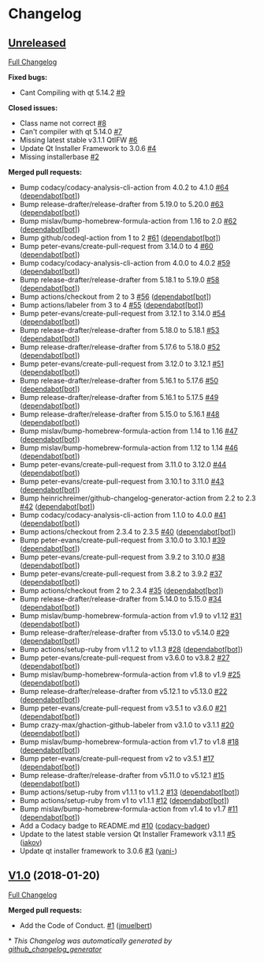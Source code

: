 # Changelog

## [Unreleased](https://github.com/jmuelbert/homebrew-qtifw/tree/HEAD)

[Full Changelog](https://github.com/jmuelbert/homebrew-qtifw/compare/V1.0...HEAD)

**Fixed bugs:**

- Cant Compiling with qt 5.14.2 [\#9](https://github.com/jmuelbert/homebrew-qtifw/issues/9)

**Closed issues:**

- Class name not correct [\#8](https://github.com/jmuelbert/homebrew-qtifw/issues/8)
- Can't compiler with qt 5.14.0 [\#7](https://github.com/jmuelbert/homebrew-qtifw/issues/7)
- Missing latest stable v3.1.1 QtIFW [\#6](https://github.com/jmuelbert/homebrew-qtifw/issues/6)
- Update Qt Installer Framework to 3.0.6 [\#4](https://github.com/jmuelbert/homebrew-qtifw/issues/4)
- Missing installerbase [\#2](https://github.com/jmuelbert/homebrew-qtifw/issues/2)

**Merged pull requests:**

- Bump codacy/codacy-analysis-cli-action from 4.0.2 to 4.1.0 [\#64](https://github.com/jmuelbert/homebrew-qtifw/pull/64) ([dependabot[bot]](https://github.com/apps/dependabot))
- Bump release-drafter/release-drafter from 5.19.0 to 5.20.0 [\#63](https://github.com/jmuelbert/homebrew-qtifw/pull/63) ([dependabot[bot]](https://github.com/apps/dependabot))
- Bump mislav/bump-homebrew-formula-action from 1.16 to 2.0 [\#62](https://github.com/jmuelbert/homebrew-qtifw/pull/62) ([dependabot[bot]](https://github.com/apps/dependabot))
- Bump github/codeql-action from 1 to 2 [\#61](https://github.com/jmuelbert/homebrew-qtifw/pull/61) ([dependabot[bot]](https://github.com/apps/dependabot))
- Bump peter-evans/create-pull-request from 3.14.0 to 4 [\#60](https://github.com/jmuelbert/homebrew-qtifw/pull/60) ([dependabot[bot]](https://github.com/apps/dependabot))
- Bump codacy/codacy-analysis-cli-action from 4.0.0 to 4.0.2 [\#59](https://github.com/jmuelbert/homebrew-qtifw/pull/59) ([dependabot[bot]](https://github.com/apps/dependabot))
- Bump release-drafter/release-drafter from 5.18.1 to 5.19.0 [\#58](https://github.com/jmuelbert/homebrew-qtifw/pull/58) ([dependabot[bot]](https://github.com/apps/dependabot))
- Bump actions/checkout from 2 to 3 [\#56](https://github.com/jmuelbert/homebrew-qtifw/pull/56) ([dependabot[bot]](https://github.com/apps/dependabot))
- Bump actions/labeler from 3 to 4 [\#55](https://github.com/jmuelbert/homebrew-qtifw/pull/55) ([dependabot[bot]](https://github.com/apps/dependabot))
- Bump peter-evans/create-pull-request from 3.12.1 to 3.14.0 [\#54](https://github.com/jmuelbert/homebrew-qtifw/pull/54) ([dependabot[bot]](https://github.com/apps/dependabot))
- Bump release-drafter/release-drafter from 5.18.0 to 5.18.1 [\#53](https://github.com/jmuelbert/homebrew-qtifw/pull/53) ([dependabot[bot]](https://github.com/apps/dependabot))
- Bump release-drafter/release-drafter from 5.17.6 to 5.18.0 [\#52](https://github.com/jmuelbert/homebrew-qtifw/pull/52) ([dependabot[bot]](https://github.com/apps/dependabot))
- Bump peter-evans/create-pull-request from 3.12.0 to 3.12.1 [\#51](https://github.com/jmuelbert/homebrew-qtifw/pull/51) ([dependabot[bot]](https://github.com/apps/dependabot))
- Bump release-drafter/release-drafter from 5.16.1 to 5.17.6 [\#50](https://github.com/jmuelbert/homebrew-qtifw/pull/50) ([dependabot[bot]](https://github.com/apps/dependabot))
- Bump release-drafter/release-drafter from 5.16.1 to 5.17.5 [\#49](https://github.com/jmuelbert/homebrew-qtifw/pull/49) ([dependabot[bot]](https://github.com/apps/dependabot))
- Bump release-drafter/release-drafter from 5.15.0 to 5.16.1 [\#48](https://github.com/jmuelbert/homebrew-qtifw/pull/48) ([dependabot[bot]](https://github.com/apps/dependabot))
- Bump mislav/bump-homebrew-formula-action from 1.14 to 1.16 [\#47](https://github.com/jmuelbert/homebrew-qtifw/pull/47) ([dependabot[bot]](https://github.com/apps/dependabot))
- Bump mislav/bump-homebrew-formula-action from 1.12 to 1.14 [\#46](https://github.com/jmuelbert/homebrew-qtifw/pull/46) ([dependabot[bot]](https://github.com/apps/dependabot))
- Bump peter-evans/create-pull-request from 3.11.0 to 3.12.0 [\#44](https://github.com/jmuelbert/homebrew-qtifw/pull/44) ([dependabot[bot]](https://github.com/apps/dependabot))
- Bump peter-evans/create-pull-request from 3.10.1 to 3.11.0 [\#43](https://github.com/jmuelbert/homebrew-qtifw/pull/43) ([dependabot[bot]](https://github.com/apps/dependabot))
- Bump heinrichreimer/github-changelog-generator-action from 2.2 to 2.3 [\#42](https://github.com/jmuelbert/homebrew-qtifw/pull/42) ([dependabot[bot]](https://github.com/apps/dependabot))
- Bump codacy/codacy-analysis-cli-action from 1.1.0 to 4.0.0 [\#41](https://github.com/jmuelbert/homebrew-qtifw/pull/41) ([dependabot[bot]](https://github.com/apps/dependabot))
- Bump actions/checkout from 2.3.4 to 2.3.5 [\#40](https://github.com/jmuelbert/homebrew-qtifw/pull/40) ([dependabot[bot]](https://github.com/apps/dependabot))
- Bump peter-evans/create-pull-request from 3.10.0 to 3.10.1 [\#39](https://github.com/jmuelbert/homebrew-qtifw/pull/39) ([dependabot[bot]](https://github.com/apps/dependabot))
- Bump peter-evans/create-pull-request from 3.9.2 to 3.10.0 [\#38](https://github.com/jmuelbert/homebrew-qtifw/pull/38) ([dependabot[bot]](https://github.com/apps/dependabot))
- Bump peter-evans/create-pull-request from 3.8.2 to 3.9.2 [\#37](https://github.com/jmuelbert/homebrew-qtifw/pull/37) ([dependabot[bot]](https://github.com/apps/dependabot))
- Bump actions/checkout from 2 to 2.3.4 [\#35](https://github.com/jmuelbert/homebrew-qtifw/pull/35) ([dependabot[bot]](https://github.com/apps/dependabot))
- Bump release-drafter/release-drafter from 5.14.0 to 5.15.0 [\#34](https://github.com/jmuelbert/homebrew-qtifw/pull/34) ([dependabot[bot]](https://github.com/apps/dependabot))
- Bump mislav/bump-homebrew-formula-action from v1.9 to v1.12 [\#31](https://github.com/jmuelbert/homebrew-qtifw/pull/31) ([dependabot[bot]](https://github.com/apps/dependabot))
- Bump release-drafter/release-drafter from v5.13.0 to v5.14.0 [\#29](https://github.com/jmuelbert/homebrew-qtifw/pull/29) ([dependabot[bot]](https://github.com/apps/dependabot))
- Bump actions/setup-ruby from v1.1.2 to v1.1.3 [\#28](https://github.com/jmuelbert/homebrew-qtifw/pull/28) ([dependabot[bot]](https://github.com/apps/dependabot))
- Bump peter-evans/create-pull-request from v3.6.0 to v3.8.2 [\#27](https://github.com/jmuelbert/homebrew-qtifw/pull/27) ([dependabot[bot]](https://github.com/apps/dependabot))
- Bump mislav/bump-homebrew-formula-action from v1.8 to v1.9 [\#25](https://github.com/jmuelbert/homebrew-qtifw/pull/25) ([dependabot[bot]](https://github.com/apps/dependabot))
- Bump release-drafter/release-drafter from v5.12.1 to v5.13.0 [\#22](https://github.com/jmuelbert/homebrew-qtifw/pull/22) ([dependabot[bot]](https://github.com/apps/dependabot))
- Bump peter-evans/create-pull-request from v3.5.1 to v3.6.0 [\#21](https://github.com/jmuelbert/homebrew-qtifw/pull/21) ([dependabot[bot]](https://github.com/apps/dependabot))
- Bump crazy-max/ghaction-github-labeler from v3.1.0 to v3.1.1 [\#20](https://github.com/jmuelbert/homebrew-qtifw/pull/20) ([dependabot[bot]](https://github.com/apps/dependabot))
- Bump mislav/bump-homebrew-formula-action from v1.7 to v1.8 [\#18](https://github.com/jmuelbert/homebrew-qtifw/pull/18) ([dependabot[bot]](https://github.com/apps/dependabot))
- Bump peter-evans/create-pull-request from v2 to v3.5.1 [\#17](https://github.com/jmuelbert/homebrew-qtifw/pull/17) ([dependabot[bot]](https://github.com/apps/dependabot))
- Bump release-drafter/release-drafter from v5.11.0 to v5.12.1 [\#15](https://github.com/jmuelbert/homebrew-qtifw/pull/15) ([dependabot[bot]](https://github.com/apps/dependabot))
- Bump actions/setup-ruby from v1.1.1 to v1.1.2 [\#13](https://github.com/jmuelbert/homebrew-qtifw/pull/13) ([dependabot[bot]](https://github.com/apps/dependabot))
- Bump actions/setup-ruby from v1 to v1.1.1 [\#12](https://github.com/jmuelbert/homebrew-qtifw/pull/12) ([dependabot[bot]](https://github.com/apps/dependabot))
- Bump mislav/bump-homebrew-formula-action from v1.4 to v1.7 [\#11](https://github.com/jmuelbert/homebrew-qtifw/pull/11) ([dependabot[bot]](https://github.com/apps/dependabot))
- Add a Codacy badge to README.md [\#10](https://github.com/jmuelbert/homebrew-qtifw/pull/10) ([codacy-badger](https://github.com/codacy-badger))
- Update to the latest stable version Qt Installer Framework v3.1.1 [\#5](https://github.com/jmuelbert/homebrew-qtifw/pull/5) ([iakov](https://github.com/iakov))
- Update qt installer framework to 3.0.6 [\#3](https://github.com/jmuelbert/homebrew-qtifw/pull/3) ([yani-](https://github.com/yani-))

## [V1.0](https://github.com/jmuelbert/homebrew-qtifw/tree/V1.0) (2018-01-20)

[Full Changelog](https://github.com/jmuelbert/homebrew-qtifw/compare/8970831f86cd2ac842b1fedbc0d5284639dfe616...V1.0)

**Merged pull requests:**

- Add the Code of Conduct. [\#1](https://github.com/jmuelbert/homebrew-qtifw/pull/1) ([jmuelbert](https://github.com/jmuelbert))



\* *This Changelog was automatically generated by [github_changelog_generator](https://github.com/github-changelog-generator/github-changelog-generator)*
